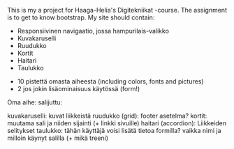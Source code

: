 This is my a project for Haaga-Helia's Digitekniikat -course. The assignment is to get to know bootstrap. My site should contain:

- Responsiivinen navigaatio, jossa hampurilais-valikko
- Kuvakaruselli
- Ruudukko
- Kortit
- Haitari
- Taulukko

+ 10 pistettä omasta aiheesta
(including colors, fonts and pictures)
+ 2 jos jokin lisäominaisuus käytössä (form!)

Oma aihe:
salijuttu:

kuvakaruselli: kuvat liikkeistä
ruudukko (grid): footer asetelma?
kortit: muutama sali ja niiden sijainti (+ linkki sivuille)
haitari (accordion): Liikkeiden selitykset
taulukko: tähän käyttäjä voisi lisätä tietoa formilla? vaikka nimi ja milloin käynyt salilla (+ mikä treeni)
